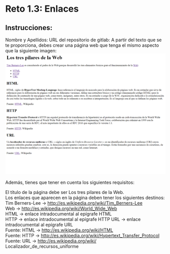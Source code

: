 # Reto 1.3: Enlaces
## Instrucciones:
Nombre y Apellidos:
URL del repositorio de gitlab:
A partir del texto que se te proporciona, debes crear una página web que tenga el mismo aspecto que la siguiente imagen:
![alt text](enlaces.png)

Además, tienes que tener en cuenta los siguientes requisitos:

El título de la página debe ser Los tres pilares de la Web.  
Los enlaces que aparecen en la página deben tener los siguientes destinos:  
Tim Berners-Lee → http://es.wikipedia.org/wiki/Tim_Berners-Lee  
Web → http://es.wikipedia.org/wiki/World_Wide_Web  
HTML → enlace intradocumental al epígrafe HTML  
HTTP → enlace intradocumental al epígrafe HTTP 
URL → enlace intradocumental al epígrafe URL  
Fuente: HTML → http://es.wikipedia.org/wiki/HTML  
Fuente: HTTP → http://es.wikipedia.org/wiki/Hypertext_Transfer_Protocol  
Fuente: URL → http://es.wikipedia.org/wiki/  Localizador_de_recursos_uniforme  